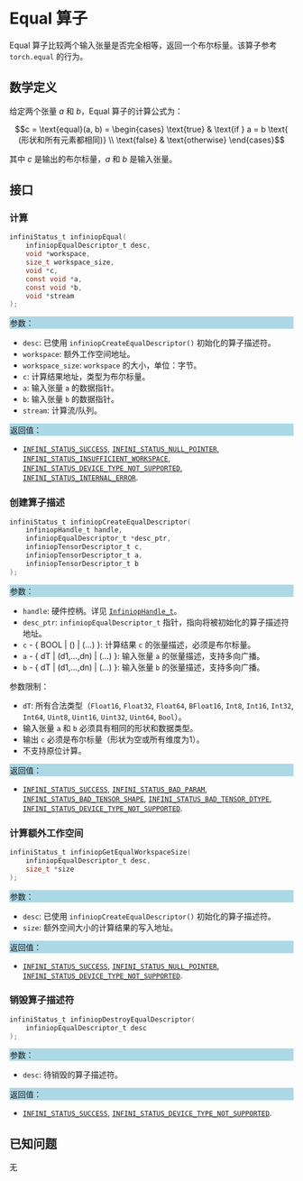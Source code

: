 # Equal 算子

Equal 算子比较两个输入张量是否完全相等，返回一个布尔标量。该算子参考 `torch.equal` 的行为。

## 数学定义

给定两个张量 $a$ 和 $b$，Equal 算子的计算公式为：

$$c = \text{equal}(a, b) = \begin{cases}
\text{true} & \text{if } a = b \text{ (形状和所有元素都相同)} \\
\text{false} & \text{otherwise}
\end{cases}$$

其中 $c$ 是输出的布尔标量，$a$ 和 $b$ 是输入张量。

## 接口

### 计算

```c
infiniStatus_t infiniopEqual(
    infiniopEqualDescriptor_t desc,
    void *workspace,
    size_t workspace_size,
    void *c,
    const void *a,
    const void *b,
    void *stream
);
```

<div style="background-color: lightblue; padding: 1px;"> 参数：</div>

- `desc`:
  已使用 `infiniopCreateEqualDescriptor()` 初始化的算子描述符。
- `workspace`:
  额外工作空间地址。
- `workspace_size`:
  `workspace` 的大小，单位：字节。
- `c`:
  计算结果地址，类型为布尔标量。
- `a`:
  输入张量 `a` 的数据指针。
- `b`:
  输入张量 `b` 的数据指针。
- `stream`:
  计算流/队列。

<div style="background-color: lightblue; padding: 1px;"> 返回值：</div>

- [`INFINI_STATUS_SUCCESS`], [`INFINI_STATUS_NULL_POINTER`], [`INFINI_STATUS_INSUFFICIENT_WORKSPACE`], [`INFINI_STATUS_DEVICE_TYPE_NOT_SUPPORTED`], [`INFINI_STATUS_INTERNAL_ERROR`].

### 创建算子描述

```c
infiniStatus_t infiniopCreateEqualDescriptor(
    infiniopHandle_t handle,
    infiniopEqualDescriptor_t *desc_ptr,
    infiniopTensorDescriptor_t c,
    infiniopTensorDescriptor_t a,
    infiniopTensorDescriptor_t b
);
```

<div style="background-color: lightblue; padding: 1px;"> 参数：</div>

- `handle`:
  硬件控柄。详见 [`InfiniopHandle_t`]。
- `desc_ptr`:
  `infiniopEqualDescriptor_t` 指针，指向将被初始化的算子描述符地址。
- `c` - { BOOL | () | (...) }:
  计算结果 `c` 的张量描述，必须是布尔标量。
- `a` - { dT | (d1,...,dn) | (...) }:
  输入张量 `a` 的张量描述，支持多向广播。
- `b` - { dT | (d1,...,dn) | (...) }:
  输入张量 `b` 的张量描述，支持多向广播。

参数限制：

- `dT`: 所有合法类型（`Float16`, `Float32`, `Float64`, `BFloat16`, `Int8`, `Int16`, `Int32`, `Int64`, `Uint8`, `Uint16`, `Uint32`, `Uint64`, `Bool`）。
- 输入张量 `a` 和 `b` 必须具有相同的形状和数据类型。
- 输出 `c` 必须是布尔标量（形状为空或所有维度为1）。
- 不支持原位计算。

<div style="background-color: lightblue; padding: 1px;"> 返回值：</div>

- [`INFINI_STATUS_SUCCESS`], [`INFINI_STATUS_BAD_PARAM`], [`INFINI_STATUS_BAD_TENSOR_SHAPE`], [`INFINI_STATUS_BAD_TENSOR_DTYPE`], [`INFINI_STATUS_DEVICE_TYPE_NOT_SUPPORTED`].

### 计算额外工作空间

```c
infiniStatus_t infiniopGetEqualWorkspaceSize(
    infiniopEqualDescriptor_t desc,
    size_t *size
);
```

<div style="background-color: lightblue; padding: 1px;"> 参数：</div>

- `desc`:
  已使用 `infiniopCreateEqualDescriptor()` 初始化的算子描述符。
- `size`:
  额外空间大小的计算结果的写入地址。

<div style="background-color: lightblue; padding: 1px;"> 返回值：</div>

- [`INFINI_STATUS_SUCCESS`], [`INFINI_STATUS_NULL_POINTER`], [`INFINI_STATUS_DEVICE_TYPE_NOT_SUPPORTED`].

### 销毁算子描述符

```c
infiniStatus_t infiniopDestroyEqualDescriptor(
    infiniopEqualDescriptor_t desc
);
```

<div style="background-color: lightblue; padding: 1px;"> 参数： </div>

- `desc`:
  待销毁的算子描述符。

<div style="background-color: lightblue; padding: 1px;"> 返回值： </div>

- [`INFINI_STATUS_SUCCESS`], [`INFINI_STATUS_DEVICE_TYPE_NOT_SUPPORTED`].

## 已知问题

无

<!-- 链接 -->
[`InfiniopHandle_t`]: /infiniop/handle/README.md

[`INFINI_STATUS_SUCCESS`]: /common/status/README.md#INFINI_STATUS_SUCCESS
[`INFINI_STATUS_BAD_PARAM`]: /common/status/README.md#INFINI_STATUS_BAD_PARAM
[`INFINI_STATUS_DEVICE_TYPE_NOT_SUPPORTED`]: /common/status/README.md#INFINI_STATUS_DEVICE_TYPE_NOT_SUPPORTED
[`INFINI_STATUS_BAD_TENSOR_SHAPE`]: /common/status/README.md#INFINI_STATUS_BAD_TENSOR_SHAPE
[`INFINI_STATUS_BAD_TENSOR_DTYPE`]: /common/status/README.md#INFINI_STATUS_BAD_TENSOR_DTYPE
[`INFINI_STATUS_NULL_POINTER`]:/common/status/README.md#INFINI_STATUS_NULL_POINTER
[`INFINI_STATUS_INSUFFICIENT_WORKSPACE`]:/common/status/README.md#INFINI_STATUS_INSUFFICIENT_WORKSPACE
[`INFINI_STATUS_INTERNAL_ERROR`]:/common/status/README.md#INFINI_STATUS_INTERNAL_ERROR